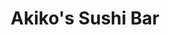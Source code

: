 ---
layout: place
title: "Akiko's Sushi Bar"
permalink: /california/san-francisco/akiko-s-sushi-bar.html
stateAbbr: CA
stateName: California
cityName: San Francisco
seo:
  name: "Akiko's Sushi Bar"
  type: Restaurant
  links: null
description: "Looking for sushi in San Francisco, California? Check out Akiko's Sushi Bar for a delightful Japanese dining experience. Enjoy a variety of sushi and other d..."
place_id: ChIJjb7dfI6AhYARRxe1nASI1oY
photos:
  - name: >-
      places/ChIJjb7dfI6AhYARRxe1nASI1oY/photos/AeeoHcLtL4PhXYVoc0pz-wkWFyyLEFp4_cEk8cbJidVCs0FuaGJ2a-Ej3QZ47wf2kLy8I56rCiyValxLvlFqkDma-yzVqUtKdxT9TchHyiw7ozd_305wvAzvH4xMo5xjoJsNpWB_2OQKzrzsBDJD-0r_hJV2BmNqzRdDb9BLZP4KNlEs4ALUA8LC_4w92Y1aQAmgvWmXxgN2Ponk3eezhdlG7rGO6UYP_Y7IYidwpumrYezucJIRFfmlF_IhJVsxgL5xFqumIVLHOsAV_H7-giNs3RuRUBnrSAPEnI-qaHW1WudiiPBzJ05isvUNjZWhMDzf6X4u2SdQ1w4P03qqncvrfLJYx552P3t8EuMfsW9TEm2it0R1GlMmjtASGEg7ezckICTqdwRHI4nLfSpX2XLwBVfaM1L5y0BrxctoQ_W1xoqhG7O4
    widthPx: 3024
    heightPx: 4032
    authorAttributions:
      - displayName: D H
        uri: https://maps.google.com/maps/contrib/115682834219550591516
        photoUri: >-
          https://lh3.googleusercontent.com/a/ACg8ocLCXaswovzMRXzkV0PLpwBKJAyCIMs1VNK60pmlzxPonKg1Cg=s100-p-k-no-mo
    flagContentUri: >-
      https://www.google.com/local/imagery/report/?cb_client=maps_api_places.places_api&image_key=!1e10!2sCIHM0ogKEICAgIDEh8vB6gE&hl=en-US
    googleMapsUri: >-
      https://www.google.com/maps/place//data=!3m4!1e2!3m2!1sCIHM0ogKEICAgIDEh8vB6gE!2e10!4m2!3m1!1s0x8085808e7cddbe8d:0x86d688049cb51747
  - name: >-
      places/ChIJjb7dfI6AhYARRxe1nASI1oY/photos/AeeoHcIWyZLkIN0RJMxaNJ-4-uyotLOZJZ-fcOjrX73srqHLtcvgG3zb5JegBUo_l-yc6TsAvr_nXPP2GhbyqOAEkTEoISPz77dLQCXQRydu6P7iIeuTyjoZUx7Bik5owL_jatNDQr__rG6tG_qTNjCJfdGFU3nDoQpf9ii8w_SjonFgGdDcg1astFr8PqkglgqwnmM9sWeS-cBmZlEBhMoLphNgd6vx9yRJKX7cLB1z7mQ1h7raPz4bpnbu7NVXWhQI-vJjHne2sLFmOdxv4bE2qJmVlQT_V_HuIqzAMDRSiGmV9A
    widthPx: 3025
    heightPx: 3024
    authorAttributions:
      - displayName: Akiko's Sushi Bar
        uri: https://maps.google.com/maps/contrib/109424712804177819323
        photoUri: >-
          https://lh3.googleusercontent.com/a-/ALV-UjU3Uk1bmox7XCmiXHtFOjDockT2Xn-kVYGhzxk4AyZu31MfOM-s=s100-p-k-no-mo
    flagContentUri: >-
      https://www.google.com/local/imagery/report/?cb_client=maps_api_places.places_api&image_key=!1e10!2sAF1QipNhfwrrK1ZviHCTM4r0cdMDd_EpZenOg6v1AlH7&hl=en-US
    googleMapsUri: >-
      https://www.google.com/maps/place//data=!3m4!1e2!3m2!1sAF1QipNhfwrrK1ZviHCTM4r0cdMDd_EpZenOg6v1AlH7!2e10!4m2!3m1!1s0x8085808e7cddbe8d:0x86d688049cb51747
  - name: >-
      places/ChIJjb7dfI6AhYARRxe1nASI1oY/photos/AeeoHcIReKvkOX98uRgwWELNCbKKSZLtAVuN8O-BZqcpnmSUhbkPAiRnK5VqWk78SWAKu_8ei3p_oFF9axK4zZb9tXVxHgka6blXLCXKrhptEB7FS37K1QNGhRWlqSYx50DPwG4lF8tY3Ve3JItVZIW-TuJyvBMf8j3sgqmZwT8jv4gVWo1XzZl21Oof5q8eN5LuYqnpW3Ayh1SviznAAzvt8GKYXe2DzSCzodbkx5_qD0LZJa0SvrvHf7tKDaG5znc19GHjPCV-ToJZ0DGfOVUePHab683kpkh9eC-r1w5no93cPymUmmDpy79tyyQs7EnOPKuJ9iPHpIsbRUeQTPa6--la6yDqNewI4nb7AFbroPudEMFN15tn29SPEq0rciUGwZxcYJd3bfEm9LYqeEaAzYXBpe_xZKVvqVO37E1Xyy019ABK
    widthPx: 3600
    heightPx: 4800
    authorAttributions:
      - displayName: H Cuebas
        uri: https://maps.google.com/maps/contrib/102487286246062907069
        photoUri: >-
          https://lh3.googleusercontent.com/a-/ALV-UjV1w1CRFrQzp-mgSfd4-5gyDR2Mt35YvhD9jHLqNY8vCv4Gb9to=s100-p-k-no-mo
    flagContentUri: >-
      https://www.google.com/local/imagery/report/?cb_client=maps_api_places.places_api&image_key=!1e10!2sCIHM0ogKEICAgMDQn82zvAE&hl=en-US
    googleMapsUri: >-
      https://www.google.com/maps/place//data=!3m4!1e2!3m2!1sCIHM0ogKEICAgMDQn82zvAE!2e10!4m2!3m1!1s0x8085808e7cddbe8d:0x86d688049cb51747
  - name: >-
      places/ChIJjb7dfI6AhYARRxe1nASI1oY/photos/AeeoHcKIbKpdruF9vcbP3DOWgXimhPr2PWOoY7RhegPoQcOM9Gh3mmwnu55c3SIciRQLVza-dNTOOtAYVOgnFBPzLDXOtg09tTsoDTyEAFS2amXF1QLdGvpru488rtp5QAcQQVBhGp9cAGklN1sM6mvQqY7FMRhJ8exDCeXrO_qZ9ZUH2Gra_QwENPPmVdmKOoxwL_bU2Zm6B4B8ehTUzpSCPGtstvDxBW14vyM9Ek5Y0bVCSX5ugrZAKpt_UPGgCU5FFwHbJxEC5CccoTSHIMA9vQ87vXFjzWST9YFmgPHhMRHToLPmJk3qwjtWlSRsfPjJZ7-pH3CPviBce-A1swi_h_TiDzm_G495fJDJJLOM2eDP4nEcAQ_A-14sUUA8emiTK2aAI7b6WikgZGzqTDMfTFWObraNuRZFeuD16LjRv_Dq-54
    widthPx: 4032
    heightPx: 3024
    authorAttributions:
      - displayName: Fabrice Crégut
        uri: https://maps.google.com/maps/contrib/100355891297531083097
        photoUri: >-
          https://lh3.googleusercontent.com/a-/ALV-UjVcywWdrCPWptBkMLkE57c7uLrRu6QilN2-zIvd--ra0WmygdE=s100-p-k-no-mo
    flagContentUri: >-
      https://www.google.com/local/imagery/report/?cb_client=maps_api_places.places_api&image_key=!1e10!2sCIHM0ogKEICAgICHt-et_gE&hl=en-US
    googleMapsUri: >-
      https://www.google.com/maps/place//data=!3m4!1e2!3m2!1sCIHM0ogKEICAgICHt-et_gE!2e10!4m2!3m1!1s0x8085808e7cddbe8d:0x86d688049cb51747
  - name: >-
      places/ChIJjb7dfI6AhYARRxe1nASI1oY/photos/AeeoHcIM3nQs4Lk8fI17a_hztWRGXMGzyTC1sHNt3q61kz6aMsog6V8KLEGT3KH57bi-96AZhnVvX0IcQneyFWCA4vKfWUuaxx9BccdadaYDnKfDAzRXhoeWII3nCmDO2TZ8cqmlVzFNDpfw_UpNEHVHGjyN_W2EBbdu28hwwc-zyAqbYvCI15MzCaTXxdTEYTmrzaIzquAFTlmB8He01zYg6vk_q2GAoe_Qg5hWUMqYzWyYDJfzZktdVQ6pSs2ZBuyEEy40shE9QzOa7_GPn7V_6tfQBtpVzV_GOjXsQ-yjkiDG2AnhhZzBSPXmTp4CR8evA7qJ2KblRAzOtaTK9EI_s9rgom1rat7_f3iBmyoqnT-W_0dTDz7Nyx-AQsR6qmhpmjx-mEJc2FRJzGA7RmfSVr-thFE3bvL2PuJn8t0zkUN6Jhs
    widthPx: 4032
    heightPx: 3024
    authorAttributions:
      - displayName: Ja De
        uri: https://maps.google.com/maps/contrib/111001291410152170306
        photoUri: >-
          https://lh3.googleusercontent.com/a-/ALV-UjVx_aCzJuG8V0xLoSIxVovi0WFAYcTOjO2UAJ0nn5sKVpruIuqp7Q=s100-p-k-no-mo
    flagContentUri: >-
      https://www.google.com/local/imagery/report/?cb_client=maps_api_places.places_api&image_key=!1e10!2sCIHM0ogKEICAgID3paDBzAE&hl=en-US
    googleMapsUri: >-
      https://www.google.com/maps/place//data=!3m4!1e2!3m2!1sCIHM0ogKEICAgID3paDBzAE!2e10!4m2!3m1!1s0x8085808e7cddbe8d:0x86d688049cb51747
  - name: >-
      places/ChIJjb7dfI6AhYARRxe1nASI1oY/photos/AeeoHcJ9Qzeij9Lvwk7zt1JSysdJvpi0WkTciuNXFNqyZRNSps6VBvKRlIvD2fcy_sP2fQSaesKiFh-oT5KnDqnEJgUSm8-H-jj01-QnuxexS4v1wgVSvlQe-CZswN3uuq08ULMfSdPKTPpXIOtNk3kWR0VblUHQfUPOZg9Y4wgrtbXEBpmwJ2FzvyLhdEz_VpbJzW7jJLIwKi_PYxSp66aEF6UzvlS6tLRy2JgHgh2allD4fY430gKb9c6DgOwXbgcMITR60GR7GZ5GKul-6VWP-krXs88KE_42tFwSSiifGGzxCVRxu0Qji_Eya_oEFhA67Oz42eixlLCPLIzzjfmtjc4wFUef_sHoz1HZu97wrVvylt3ha0Crd4mJa7pAC9B9XxBUNxaxY2dRnJdSVTynWQtgOrEf9GfcRJTeFwYz9gljVLU1BNO4OxkJEo8IGw
    widthPx: 4000
    heightPx: 3000
    authorAttributions:
      - displayName: Andriy Yesypenko
        uri: https://maps.google.com/maps/contrib/101136413227835697104
        photoUri: >-
          https://lh3.googleusercontent.com/a-/ALV-UjV1mVy0lVFHzGxHY0FTpd2-7EEG0MxIuISbMZS4H_hQ68y0YiY=s100-p-k-no-mo
    flagContentUri: >-
      https://www.google.com/local/imagery/report/?cb_client=maps_api_places.places_api&image_key=!1e10!2sCIABIhAIN0uGcjmSz2foU9UAALtJ&hl=en-US
    googleMapsUri: >-
      https://www.google.com/maps/place//data=!3m4!1e2!3m2!1sCIABIhAIN0uGcjmSz2foU9UAALtJ!2e10!4m2!3m1!1s0x8085808e7cddbe8d:0x86d688049cb51747
  - name: >-
      places/ChIJjb7dfI6AhYARRxe1nASI1oY/photos/AeeoHcJuF-_whLgl_ORXttf60PMND61SoGL6RNDkUCojxtvKzt9cn3Fi7A7ASFKsx8smKqVHav24AKkq7ghpNjzqjFV1HRsMyQIunuzkUYyk6yF-EYI3QVEH7vFtOc1mSux8PolE06nUHwJ17fX-yJUT0cY4wl-hlWWofEnHJlcFFtJEdMPNjijLwGDnAtQ_s9UkWZY9H-11Sob_QRC5AYWNjSPEXnM78hjNchVQjTRG6f-DHhbeu1kmj5SzSc-js2J_igssEbUZPmsefYHRpkUpUjEuvOw2to8fEaVNNBF-nNDQGMzyPVWtqBcWbEEGavoyH5z378waUy52Pbdi5kg1O2L9FLnEumXfluokYnQaRYbNiMVK3lR36OOJYeGklIvyT8LBge36RwmCK1GUFCE-6-_pEksyn3T7uQxZIhl0BNXOea2t
    widthPx: 3024
    heightPx: 3024
    authorAttributions:
      - displayName: Y W
        uri: https://maps.google.com/maps/contrib/105333866027240255241
        photoUri: >-
          https://lh3.googleusercontent.com/a-/ALV-UjXm7vjSMnwHh9L_G9X9a0dcMRHiLhBKp4I4i9307ffIr4PUEeUX=s100-p-k-no-mo
    flagContentUri: >-
      https://www.google.com/local/imagery/report/?cb_client=maps_api_places.places_api&image_key=!1e10!2sCIHM0ogKEICAgICB96LN_gE&hl=en-US
    googleMapsUri: >-
      https://www.google.com/maps/place//data=!3m4!1e2!3m2!1sCIHM0ogKEICAgICB96LN_gE!2e10!4m2!3m1!1s0x8085808e7cddbe8d:0x86d688049cb51747
  - name: >-
      places/ChIJjb7dfI6AhYARRxe1nASI1oY/photos/AeeoHcI0EbXQdziyQ38vr08RoyOecyxNB20MkpVva1JqYGs1SW8rKJGzF7D8fr2cTtrHQyF7k_jPtqz4dn_sga3B0Hjk33Yi4Wu0nMF1t_3S9U_tXGFsTRjb1q301W49SoQ391lJDfqkfYbhl1eE8F4dE-H31ylwqj32qqIDYm_eYufCSnemfrhCebjk15PDNvQdgW_SAoQfLLCCqzVd3gstnFyrFBuTbFwO9fNsBx9iMeIQVo_HuEI1heG2j4RwuZ3gsDW2SNm6HwjGUt39yZ7hdOKLgVpZNHBLFxgi6lbjngwl1BqA7QcKr3iE70ulW8EIkSXosQIXSESzny7_IuV2vnTIDHUX-_snzzt1e5Njqhx6s_Ukw0xCynzg79pZvJuyA3J4E-4h-NGQGpjx8u5r9lRfMRaYsL8ov6uYgoNa67fWP_s
    widthPx: 3072
    heightPx: 4080
    authorAttributions:
      - displayName: Matteo Croce (teknoraver)
        uri: https://maps.google.com/maps/contrib/104430952461136684006
        photoUri: >-
          https://lh3.googleusercontent.com/a-/ALV-UjWLXf8P2MnCVX02ViQ0A0tRXirej1YrOVKSSMuAvgeQVr-l3UQicg=s100-p-k-no-mo
    flagContentUri: >-
      https://www.google.com/local/imagery/report/?cb_client=maps_api_places.places_api&image_key=!1e10!2sCIHM0ogKEICAgIDPl4Kg8gE&hl=en-US
    googleMapsUri: >-
      https://www.google.com/maps/place//data=!3m4!1e2!3m2!1sCIHM0ogKEICAgIDPl4Kg8gE!2e10!4m2!3m1!1s0x8085808e7cddbe8d:0x86d688049cb51747
  - name: >-
      places/ChIJjb7dfI6AhYARRxe1nASI1oY/photos/AeeoHcK1nCjgB83PnqHjsZpOG7cD4DtcnIE1EKgTIAszjr5BrhV3gqV9LAKE8jAc6eN9fZdFwLSyl7Fx1GBeQKvF9fJ5bzjh-d5mddTSrzB2q-VIDJEZNORiHbWEznISXNcbQNbUKgQ4Ux9gfQF4ZE91dYQ6d8FvUXrKOW0edXBuR9p45gpUPhH7LdVVoAhqkUD8qtKUJlwNFKw4GO18TNZ5TLHeOpWI5FZTFSnkrrB6CKkk9NBKDW3bBKZmj-GkR0Wh8nt6ry_B1JyQ6UVokGuqGobz0O35GQjJHasEubZaEb1WmuGQ14bGxm8E3yqbFz14wjJozJIhs5r9U1fHRCh5ZJ1EU0CYBZtbuDgrbftyTlxYVEwM9EqKpDvSyVs1GToAMm45m2I1MOtS_rkD7SsYN8gG9qMJ3f490GzE0eDfNfKE2Q_w
    widthPx: 3697
    heightPx: 4800
    authorAttributions:
      - displayName: Kathy Chan
        uri: https://maps.google.com/maps/contrib/104686451114967528432
        photoUri: >-
          https://lh3.googleusercontent.com/a/ACg8ocKp4rXo4e_P4zpEQkCgXkSHmGbOJiXnUMVrEWTKYmzUq6MhWQ=s100-p-k-no-mo
    flagContentUri: >-
      https://www.google.com/local/imagery/report/?cb_client=maps_api_places.places_api&image_key=!1e10!2sCIHM0ogKEICAgID39rfN9gE&hl=en-US
    googleMapsUri: >-
      https://www.google.com/maps/place//data=!3m4!1e2!3m2!1sCIHM0ogKEICAgID39rfN9gE!2e10!4m2!3m1!1s0x8085808e7cddbe8d:0x86d688049cb51747
  - name: >-
      places/ChIJjb7dfI6AhYARRxe1nASI1oY/photos/AeeoHcJl7uErDjR0Wx2sKIydMwax5X6ixEnNlSsVGVkfKP_OU17i6r73WR-kfgR8p3jMbuVfVifx3smjiixsRFniFn0rmb3JG-MAhwNPymM0U7dOz7WcycYdgp1vJiYe0GLaFdD-hDVGDEmhHDdo4qCa7q-KyKcExtmk66D_jnevwO_rEZwbCCmNXkV7nRCdLCJoNbTXjiQekrtwTYQFQHmCizIbK-Ki_32qOhUfNT-B8pccoBgM7cbUm_N0Iv6nwoljsKQSeyzgw9j96WjXWMvVWWOsNN6eqw04Q3pSg4r5YPpEc4BGDGkOxyYNbp7nKBAcRE9ClYqkcvb1z28xnuktkQYlKH0mw0XzOQOr_bsE_TLUMWV01V3B1biZd_moQ1R_n-IyZ_U25In4I6QYnLMcjt-y2SBoLRAFau4t1AAZjX0goA
    widthPx: 3786
    heightPx: 2840
    authorAttributions:
      - displayName: Roee Adler
        uri: https://maps.google.com/maps/contrib/108598363345189315612
        photoUri: >-
          https://lh3.googleusercontent.com/a-/ALV-UjXlDbeB7Amxpz86tUkbY82tSVtjGBIhJHIoH9NWKy4OVeeMjNhU=s100-p-k-no-mo
    flagContentUri: >-
      https://www.google.com/local/imagery/report/?cb_client=maps_api_places.places_api&image_key=!1e10!2sCIHM0ogKEICAgICT0PqjQQ&hl=en-US
    googleMapsUri: >-
      https://www.google.com/maps/place//data=!3m4!1e2!3m2!1sCIHM0ogKEICAgICT0PqjQQ!2e10!4m2!3m1!1s0x8085808e7cddbe8d:0x86d688049cb51747
address: 542A Mason St, San Francisco, CA 94102, USA
street: 542A Mason St
city: San Francisco
state: CA
zip: '94102'
country: USA
neighborhood: Union Square
latitude: '37.788717'
longitude: '-122.410018'
accessibility_options:
  wheelchairAccessibleParking: false
  wheelchairAccessibleEntrance: true
business_status: OPERATIONAL
name: Akiko's Sushi Bar
google_maps_links:
  directionsUri: >-
    https://www.google.com/maps/dir//''/data=!4m7!4m6!1m1!4e2!1m2!1m1!1s0x8085808e7cddbe8d:0x86d688049cb51747!3e0
  placeUri: https://maps.google.com/?cid=9716102799488784199
  writeAReviewUri: >-
    https://www.google.com/maps/place//data=!4m3!3m2!1s0x8085808e7cddbe8d:0x86d688049cb51747!12e1
  reviewsUri: >-
    https://www.google.com/maps/place//data=!4m4!3m3!1s0x8085808e7cddbe8d:0x86d688049cb51747!9m1!1b1
  photosUri: >-
    https://www.google.com/maps/place//data=!4m3!3m2!1s0x8085808e7cddbe8d:0x86d688049cb51747!10e5
primary_type: Japanese Restaurant
opening_hours:
  regular: null
  current: null
secondary_opening_hours:
  regular:
    weekdayDescriptions: null
    type: null
  current:
    weekdayDescriptions: null
    type: null
phone: null
price_level: null
price_range: null
rating: null
rating_count: 0
website: null
reviews: null
parking_options: null
payment_options: null
allow_dogs: null
curbside_pickup: null
delivery: null
dine_in: null
good_for_children: null
good_for_groups: null
good_for_sports: null
live_music: null
menu_for_children: null
outdoor_seating: null
reservable: null
restroom: null
serves_beer: null
serves_breakfast: null
serves_brunch: null
serves_cocktails: null
serves_coffee: null
serves_dinner: null
serves_dessert: null
serves_lunch: null
serves_vegetarian_food: null
serves_wine: null
takeout: null
summary: null

---